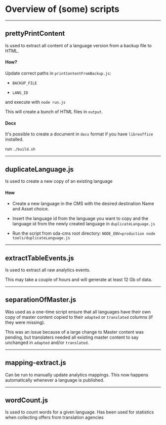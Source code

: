 # Overview of (some) scripts

---

## prettyPrintContent

Is used to extract all content of a language version from a backup file to HTML.

#### How?

Update correct paths in `printContentFromBackup.js`:

- `BACKUP_FILE`

- `LANG_ID`

and execute with `node run.js`

This will create a bunch of HTML files in `output`.

#### Docx

It's possible to create a document in `docx` format if you have `libreoffice` installed.

run `./build.sh`

---

## duplicateLanguage.js

Is used to create a new copy of an existing language

#### How

- Create a new language in the CMS with the desired destination Name and Asset choice.

- Insert the language id from the language you want to copy and the language id from the newly created language in `duplicateLanguage.js`

- Run the script from sda-cms root directory:
        `NODE_ENV=production node tools/duplicateLanguage.js`

---

## extractTableEvents.js

Is used to extract all raw analytics events.

This may take a couple of hours and will generate at least 12 Gb of data.

---

## separationOfMaster.js

Was used as a one-time script ensure that all languages have their own copy of master content copied to their `adapted` or `translated` columns (if they were missing).

This was an issue because of a large change to Master content was pending, but translaters needed all existing master content to say unchanged in `adapted` and/or `translated`.

---

## mapping-extract.js

Can be run to manually update analytics mappings. This now happens automatically whenever a language is published.

---

## wordCount.js

Is used to count words for a given language. Has been used for statistics when collecting offers from translation agencies